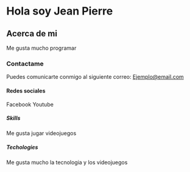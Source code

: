 # Hola soy Jean Pierre

## Acerca de mi

Me gusta mucho programar

### Contactame

Puedes comunicarte conmigo al siguiente correo: Ejemplo@email.com

#### Redes sociales

Facebook
Youtube

##### Skills

Me gusta jugar videojuegos

##### Techologies

Me gusta mucho la tecnologia y los videojuegos
